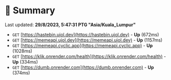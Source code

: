 # 📖 Summary
Last updated: **29/8/2023, 5:47:31 PTG "Asia/Kuala_Lumpur"**

- `GET` [https://hastebin.ujol.dev](https://hastebin.ujol.dev) - **Up** (672ms)
- `GET` [https://memeapi.ujol.dev](https://memeapi.ujol.dev) - **Up** (1157ms)
- `GET` [https://memeapi.cyclic.app](https://memeapi.cyclic.app) - **Up** (1028ms)
- `GET` [https://klik.onrender.com/health](https://klik.onrender.com/health) - **Up** (334ms)
- `GET` [https://dumb.onrender.com](https://dumb.onrender.com) - **Up** (374ms)
